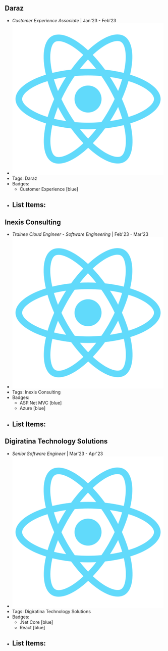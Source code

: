 ## Daraz
- *Customer Experience Associate* | Jan'23 - Feb'23
- ![logo512](../assets/logo512.png)
- Tags: Daraz
- Badges:
  - Customer Experience [blue]
- List Items:
  - 

## Inexis Consulting
- *Trainee Cloud Engineer - Software Engineering* | Feb'23 - Mar'23
- ![logo512](../assets/logo512.png)
- Tags: Inexis Consulting
- Badges:
  - ASP.Net MVC [blue]
  - Azure [blue]
- List Items:
  - 

## Digiratina Technology Solutions
- *Senior Software Engineer* | Mar'23 - Apr'23
- ![logo512](../assets/logo512.png)
- Tags: Digiratina Technology Solutions
- Badges:
  - .Net Core [blue]
  - React [blue]
- List Items:
  - 